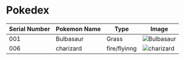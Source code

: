 # Pokedex
| Serial Number | Pokemon Name | Type | Image |
| --- |---| ---| --- |
| 001 | Bulbasaur | Grass | ![Bulbasaur](https://cdn.bulbagarden.net/upload/2/21/001Bulbasaur.png)|
| 006 | charizard | fire/flyinng | ![charizard](https://img.pokemondb.net/artwork/charizard.jpg)|
